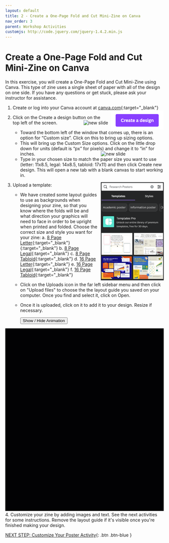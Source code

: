```yaml
---
layout: default
title: 2 - Create a One-Page Fold and Cut Mini-Zine on Canva
nav_order: 3
parent: Workshop Activities
customjs: http://code.jquery.com/jquery-1.4.2.min.js
---
```


# Create a One-Page Fold and Cut Mini-Zine on Canva

In this exercise, you will create a One-Page Fold and Cut Mini-Zine using Canva. This type of zine uses a single sheet of paper with all of the design on one side. If you have any questions or get stuck, please ask your instructor for assistance. 

1.  Create or log into your Canva account at 
[canva.com](https://ww.canva.com/){:target="_blank"}  <img src="images/01.png" alt="new slide" style="float:right;margin-left:10px;">
2.  Click on the Create a design button on the top left of the screen.  <img src="images/02.png" alt="new slide" style="float:right;margin-left:10px;">
    - Toward the bottom left of the window that comes up, there is an option for “Custom size”. Click on this to bring up sizing options. 
    - This will bring up the Custom Size options. Click on the little drop down for units (default is “px” for pixels) and change it to “in” for inches.  <img src="images/03.png" alt="new slide" style="float:right;width:200px;margin-left:10px;">
    - Type in your chosen size to match the paper size you want to use (letter: 11x8.5, legal: 14x8.5, tabloid: 17x11) and then click Create new design. This will open a new tab with a blank canvas to start working in.

3. Upload a template: <img src="images/04.png" alt="new slide" style="float:right;width:200px;margin-left:10px;">
   -  We have created some layout guides to use as backgrounds when designing your zine, so that you know where the folds will be and what direction your graphics will need to face in order to be upright when printed and folded. Choose the correct size and style you want for your zine:
           a. [8 Page Letter](https://github.com/uviclibraries/zines/blob/7a0759fefa86100d84d51f66b2a7eef689f0b432/images/8pageSingleTemplate.png){:target="_blank"}{:target="_blank"}
           b. [8 Page Legal](https://github.com/uviclibraries/zines/blob/7a0759fefa86100d84d51f66b2a7eef689f0b432/images/8pageSingleLegalTemplate.png){:target="_blank"}
           c. [8 Page Tabloid](https://github.com/uviclibraries/zines/blob/7a0759fefa86100d84d51f66b2a7eef689f0b432/images/8pageSingleTabloidTemplate.png){:target="_blank"}
           d. [16 Page Letter](https://github.com/uviclibraries/zines/blob/7a0759fefa86100d84d51f66b2a7eef689f0b432/images/16pageSingleLetterTemplate.png){:target="_blank"}
           e. [16 Page Legal](https://github.com/uviclibraries/zines/blob/7a0759fefa86100d84d51f66b2a7eef689f0b432/images/16pageSingleLegalTemplate.png){:target="_blank"}
           f. [16 Page Tabloid](https://github.com/uviclibraries/zines/blob/7a0759fefa86100d84d51f66b2a7eef689f0b432/images/16pageSingleTabloidTemplate.png){:target="_blank"}
   -  Click on the Uploads icon in the far left sidebar menu and then click on "Upload files" to choose the the layout guide you saved on your computer. Once you find and select it, click on Open.
   -  Once it is uploaded, click on it to add it to your design. Resize if necessary.
 
         <button onclick="toggle('gif5')">Show / Hide Animation </button>
<div id="gif5">
      <img src="images/canva-pp5.gif">
      </div>
4. Customize your zine by adding images and text. See the next activities for some instructions. Remove the layout guide if it's visible once you're finished making your design.


[NEXT STEP: Customize Your Poster Activity](act-2.html){: .btn .btn-blue }
